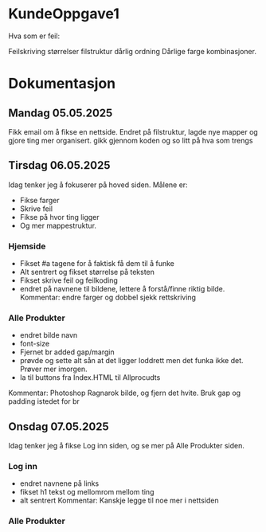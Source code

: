 # KundeOppgave1

Hva som er feil:

Feilskriving
størrelser
filstruktur
dårlig ordning
Dårlige farge kombinasjoner.

# Dokumentasjon

## Mandag 05.05.2025
Fikk email om å fikse en nettside. 
Endret på filstruktur, lagde nye mapper og gjore ting mer organisert.
gikk gjennom koden og so litt på hva som trengs

## Tirsdag 06.05.2025
Idag tenker jeg å fokuserer på hoved siden. Målene er:
* Fikse farger
* Skrive feil 
* Fikse på hvor ting ligger 
* Og mer mappestruktur.

### Hjemside
* Fikset #a tagene for å faktisk få dem til å funke 
* Alt sentrert og fikset størrelse på teksten
* Fikset skrive feil og feilkoding
* endret på navnene til bildene, lettere å forstå/finne riktig bilde.
Kommentar: endre farger og dobbel sjekk rettskriving

### Alle Produkter
* endret bilde navn
* font-size
* Fjernet br added gap/margin
* prøvde og sette alt sån at det ligger loddrett men det funka ikke det. Prøver mer imorgen.
* la til buttons fra Index.HTML til Allprocudts

Kommentar: Photoshop Ragnarok bilde, og fjern det hvite. Bruk gap og padding istedet for br

## Onsdag 07.05.2025
Idag tenker jeg å fikse Log inn siden, og se mer på Alle Produkter siden.

### Log inn
* endret navnene på links
* fikset h1 tekst og mellomrom mellom ting
* alt sentrert
Kommentar: Kanskje legge til noe mer i nettsiden

### Alle Produkter


